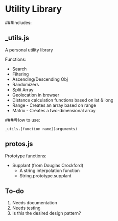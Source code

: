Utility Library
===============

###Includes:

_utils.js
---------- 
A personal utility library

Functions:
* Search
* Filtering
* Ascending/Descending Obj
* Randomizers
* Split Array
* Geolocation in browser
* Distance calculation functions based on lat & long
* Range - Creates an array based on range
* Matrix - Creates a two-dimensional array

####How to use:

    _utils.[function name](arguments)

protos.js
----------
Prototype functions:
* Supplant (from Douglas Crockford)
    * A string interpolation function
    * String.prototype.supplant


To-do
------
1. Needs documentation
1. Needs testing
1. Is this the desired design pattern?

